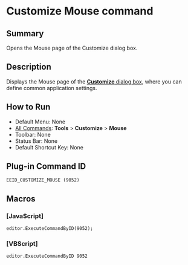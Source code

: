 # Customize Mouse command

## Summary

Opens the Mouse page of the Customize dialog box.

## Description

Displays the Mouse page of the [**Customize** dialog box](../../dlg/customize/index),
where you can define common application settings.

## How to Run

- Default Menu: None
- [All Commands](all_commands): **Tools** >
**Customize** >
**Mouse**
- Toolbar: None
- Status Bar: None
- Default Shortcut Key: None

## Plug-in Command ID

```
EEID_CUSTOMIZE_MOUSE (9052)```

## Macros

### \[JavaScript\]

```
editor.ExecuteCommandByID(9052);
```

### \[VBScript\]

```
editor.ExecuteCommandByID 9052
```
